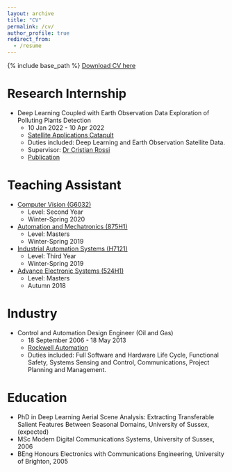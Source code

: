 ```yaml
---
layout: archive
title: "CV"
permalink: /cv/
author_profile: true
redirect_from:
  - /resume
---
```


{% include base_path %}
[Download CV here](https://gvsam7.github.io/files/cv.pdf)

Research Internship
======
* Deep Learning Coupled with Earth Observation Data Exploration of Polluting Plants Detection
  * 10 Jan 2022 - 10 Apr 2022
  * [Satellite Applications Catapult](https://sa.catapult.org.uk/)
  * Duties included: Deep Learning and Earth Observation Satellite Data.
  * Supervisor: [Dr Cristian Rossi](https://ieeexplore.ieee.org/author/37590354100)
  * [Publication](https://ieeexplore.ieee.org/abstract/document/9883772)

Teaching Assistant
======
* [Computer Vision (G6032)](https://www.sussex.ac.uk/study/modules/undergraduate/2020/G6032-computer-vision)
  * Level: Second Year
  * Winter-Spring 2020
* [Automation and Mechatronics (875H1)](https://www.sussex.ac.uk/study/modules/postgraduate/2021/875H1-automation-and-mechatronics)
  * Level: Masters
  * Winter-Spring 2019
* [Industrial Automation Systems (H7121)](https://www.sussex.ac.uk/study/modules/undergraduate/2022/H7121-industrial-automation-systems)
  * Level: Third Year
  * Winter-Spring 2019
* [Advance Electronic Systems (524H1)](https://www.sussex.ac.uk/study/modules/undergraduate/2021/524H1-advanced-electronic-systems)
  * Level: Masters
  * Autumn 2018

Industry
======
* Control and Automation Design Engineer (Oil and Gas)
  * 18 September 2006 - 18 May 2013
  * [Rockwell Automation](https://www.rockwellautomation.com/en-us.html)
  * Duties included: Full Software and Hardware Life Cycle, Functional Safety, Systems Sensing and Control, Communications, Project Planning and Management.

Education
======
* PhD in Deep Learning Aerial Scene Analysis: Extracting Transferable Salient Features Between Seasonal Domains, University of Sussex, (expected)
* MSc Modern Digital Communications Systems, University of Sussex, 2006
* BEng Honours Electronics with Communications Engineering, University of Brighton, 2005


<!-- Work experience
======
* Summer 2015: Research Assistant
  * Github University
  * Duties included: Tagging issues
  * Supervisor: Professor Git

* Fall 2015: Research Assistant
  * Github University
  * Duties included: Merging pull requests
  * Supervisor: Professor Hub

Skills
======
* Skill 1
* Skill 2
  * Sub-skill 2.1
  * Sub-skill 2.2
  * Sub-skill 2.3
* Skill 3

Publications
======
  <ul>{% for post in site.publications %}
    {% include archive-single-cv.html %}
  {% endfor %}</ul>

Talks
======
  <ul>{% for post in site.talks %}
    {% include archive-single-talk-cv.html %}
  {% endfor %}</ul>

Teaching
======
  <ul>{% for post in site.teaching %}
    {% include archive-single-cv.html %}
  {% endfor %}</ul>

Service and leadership
======
* Currently signed in to 43 different slack teams -->
